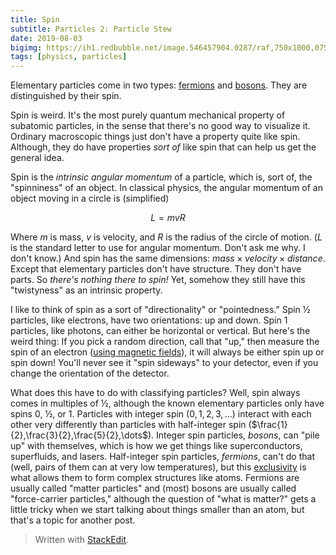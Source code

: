 ```yaml
---
title: Spin
subtitle: Particles 2: Particle Stew
date: 2019-08-03
bigimg: https://ih1.redbubble.net/image.546457904.0287/raf,750x1000,075,t,322e3f:696a94a5d4.jpg
tags: [physics, particles]
---
```


Elementary particles come in two types: [fermions](https://en.wikipedia.org/wiki/Enrico_Fermi) and [bosons](https://en.wikipedia.org/wiki/Satyendra_Nath_Bose). They are distinguished by their spin.

Spin is weird. It's the most purely quantum mechanical property of subatomic particles, in the sense that there's no good way to visualize it. Ordinary macroscopic things just don't have a property quite like spin. Although, they do have properties *sort of* like spin that can help us get the general idea.

Spin is the *intrinsic angular momentum* of a particle, which is, sort of, the "spinniness" of an object. In classical physics, the angular momentum of an object moving in a circle is (simplified)

$$ L = mvR $$

Where $m$ is mass, $v$ is velocity, and $R$ is the radius of the circle of motion. ($L$ is the standard letter to use for angular momentum. Don't ask me why. I don't know.) And spin has the same dimensions: $mass \times velocity \times distance$. Except that elementary particles don't have structure. They don't have parts. So *there's nothing there to spin!* Yet, somehow they still have this "twistyness" as an intrinsic property.

I like to think of spin as a sort of "directionality" or "pointedness." Spin ½ particles, like electrons, have two orientations: up and down. Spin 1 particles, like photons, can either be horizontal or vertical. But here's the weird thing: If you pick a random direction, call that "up," then measure the spin of an electron ([using magnetic fields](https://en.wikipedia.org/wiki/Stern%E2%80%93Gerlach_experiment)), it will always be either spin up or spin down! You'll never see it "spin sideways" to your detector, even if you change the orientation of the detector.

What does this have to do with classifying particles? Well, spin always comes in multiples of ½, although the known elementary particles only have spins 0, ½, or 1. Particles with integer spin ($0,1,2,3,\dots$) interact with each other very differently than particles with half-integer spin ($\frac{1}{2},\frac{3}{2},\frac{5}{2},\dots$). Integer spin particles, *bosons*, can "pile up" with themselves, which is how we get things like superconductors, superfluids, and lasers. Half-integer spin particles, *fermions*, can't do that (well, pairs of them can at very low temperatures), but this [exclusivity](https://en.wikipedia.org/wiki/Pauli_exclusion_principle) is what allows them to form complex structures like atoms. Fermions are usually called "matter particles" and (most) bosons are usually called "force-carrier particles," although the question of "what is matter?" gets a little tricky when we start talking about things smaller than an atom, but that's a topic for another post.


> Written with [StackEdit](https://stackedit.io/).
<!--stackedit_data:
eyJoaXN0b3J5IjpbLTEzMjQ2MTE1NDVdfQ==
-->